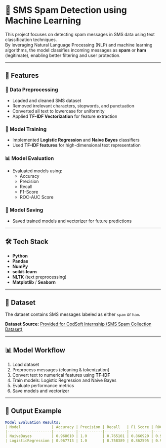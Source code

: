 # 📧 SMS Spam Detection using Machine Learning

This project focuses on detecting spam messages in SMS data using text classification techniques.  
By leveraging Natural Language Processing (NLP) and machine learning algorithms, the model classifies incoming messages as **spam** or **ham** (legitimate), enabling better filtering and user protection.

---

## 🚀 Features

### 🧹 Data Preprocessing
- Loaded and cleaned SMS dataset
- Removed irrelevant characters, stopwords, and punctuation
- Converted all text to lowercase for uniformity
- Applied **TF-IDF Vectorization** for feature extraction

### 🤖 Model Training
- Implemented **Logistic Regression** and **Naive Bayes** classifiers
- Used **TF-IDF features** for high-dimensional text representation

### 📊 Model Evaluation
- Evaluated models using:
  - Accuracy
  - Precision
  - Recall
  - F1-Score
  - ROC-AUC Score

### 💾 Model Saving
- Saved trained models and vectorizer for future predictions

---

## 🛠 Tech Stack
- **Python**
- **Pandas**
- **NumPy**
- **scikit-learn**
- **NLTK** (text preprocessing)
- **Matplotlib** / **Seaborn**

---

## 📂 Dataset
The dataset contains SMS messages labeled as either `spam` or `ham`.  

**Dataset Source:** [Provided for CodSoft Internship (SMS Spam Collection Dataset)](https://www.kaggle.com/datasets/uciml/sms-spam-collection-dataset)

---

## 📊 Model Workflow
1. Load dataset
2. Preprocess messages (cleaning & tokenization)
3. Convert text to numerical features using **TF-IDF**
4. Train models: Logistic Regression and Naive Bayes
5. Evaluate performance metrics
6. Save models and vectorizer

---

## 📌 Output Example
```yaml
Model Evaluation Results:
| Model              | Accuracy | Precision | Recall   | F1 Score | ROC-AUC  |
|--------------------|----------|-----------|----------|----------|----------|
| NaiveBayes         | 0.968610 | 1.0       | 0.765101 | 0.866920 | 0.989453 |
| LogisticRegression | 0.967713 | 1.0       | 0.758389 | 0.862595 | 0.987564 |
